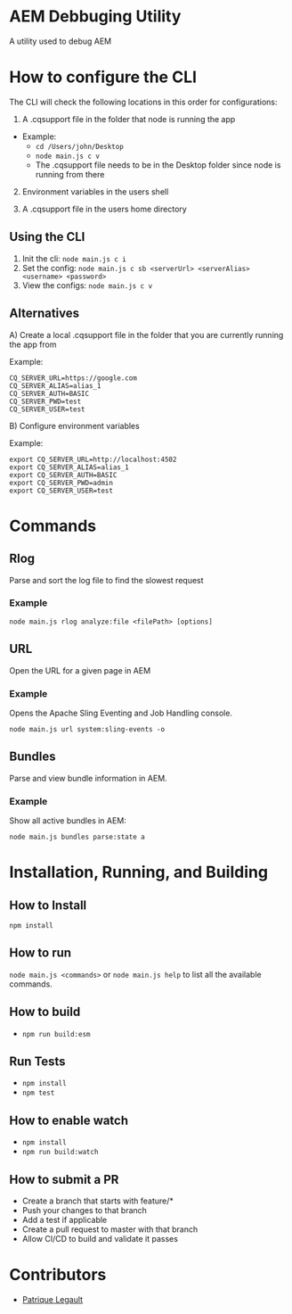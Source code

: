 # AEM Debbuging Utility

A utility used to debug AEM 

# How to configure the CLI

The CLI will check the following locations in this order for configurations:

1. A .cqsupport file in the folder that node is running the app 

  - Example:
    - `cd /Users/john/Desktop`
    - `node main.js c v`
    - The .cqsupport file needs to be in the Desktop folder since node is running from there

2. Environment variables in the users shell

3. A .cqsupport file in the users home directory

## Using the CLI 

1. Init the cli: `node main.js c i`
2. Set the config: `node main.js c sb <serverUrl> <serverAlias> <username> <password>`
3. View the configs: `node main.js c v`

## Alternatives

A) Create a local .cqsupport file in the folder that you are currently running the app from

Example:
```
CQ_SERVER_URL=https://google.com
CQ_SERVER_ALIAS=alias_1
CQ_SERVER_AUTH=BASIC
CQ_SERVER_PWD=test
CQ_SERVER_USER=test
```
B) Configure environment variables

Example:
```
export CQ_SERVER_URL=http://localhost:4502
export CQ_SERVER_ALIAS=alias_1
export CQ_SERVER_AUTH=BASIC
export CQ_SERVER_PWD=admin
export CQ_SERVER_USER=test
```


# Commands

## Rlog

Parse and sort the log file to find the slowest request

### Example

`node main.js rlog analyze:file <filePath> [options]`

## URL

Open the URL for a given page in AEM

### Example

Opens the Apache Sling Eventing and Job Handling console.

`node main.js url system:sling-events -o`

## Bundles

Parse and view bundle information in AEM.


### Example

Show all active bundles in AEM:

`node main.js bundles parse:state a`

# Installation, Running, and Building 

## How to Install

`npm install`

## How to run

`node main.js <commands>` or `node main.js help` to list all the available
commands.

## How to build

- `npm run build:esm`

## Run Tests

- `npm install`
- `npm test`

## How to enable watch

- `npm install`
- `npm run build:watch`

## How to submit a PR

- Create a branch that starts with feature/*
- Push your changes to that branch 
- Add a test if applicable
- Create a pull request to master with that branch
- Allow CI/CD to build and validate it passes

# Contributors

- [Patrique Legault](https://twitter.com/_patlego)
